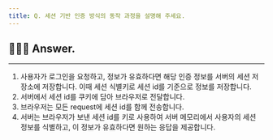 ```yaml
---
title: Q. 세션 기반 인증 방식의 동작 과정을 설명해 주세요.
---
```


## 🧑🏻‍💻 Answer.
---

1. 사용자가 로그인을 요청하고, 정보가 유효하다면 해당 인증 정보를 서버의 세션 저장소에 저장합니다. 이때 세션 식별키로 세션 id를 기준으로 정보를 저장합니다.
2. 서버에서 세션 id를 쿠키에 담아 브라우저로 전달합니다.
3. 브라우저는 모든 request에 세션 id를 함께 전송합니다.
4. 서버는 브라우저가 보낸 세션 id를 키로 사용하여 서버 메모리에서 사용자의 세션 정보를 식별하고, 이 정보가 유효하다면 원하는 응답을 제공합니다.
